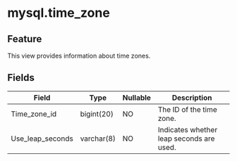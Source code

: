 mysql.time_zone
====================================


Feature
-----------

This view provides information about time zones.

Fields
-------------

| **Field** | **Type** | **Nullable** | **Description** |
|------------------|------------|-----------------|--------|
| Time_zone_id | bigint(20) | NO | The ID of the time zone. |
| Use_leap_seconds | varchar(8) | NO | Indicates whether leap seconds are used. |

